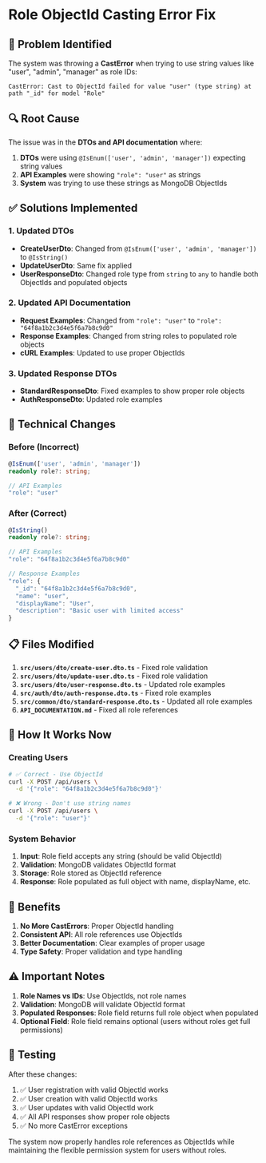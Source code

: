 # Role ObjectId Casting Error Fix

## 🚨 **Problem Identified**

The system was throwing a **CastError** when trying to use string values like "user", "admin", "manager" as role IDs:

```
CastError: Cast to ObjectId failed for value "user" (type string) at path "_id" for model "Role"
```

## 🔍 **Root Cause**

The issue was in the **DTOs and API documentation** where:

1. **DTOs** were using `@IsEnum(['user', 'admin', 'manager'])` expecting string values
2. **API Examples** were showing `"role": "user"` as strings
3. **System** was trying to use these strings as MongoDB ObjectIds

## ✅ **Solutions Implemented**

### **1. Updated DTOs**
- **CreateUserDto**: Changed from `@IsEnum(['user', 'admin', 'manager'])` to `@IsString()`
- **UpdateUserDto**: Same fix applied
- **UserResponseDto**: Changed role type from `string` to `any` to handle both ObjectIds and populated objects

### **2. Updated API Documentation**
- **Request Examples**: Changed from `"role": "user"` to `"role": "64f8a1b2c3d4e5f6a7b8c9d0"`
- **Response Examples**: Changed from string roles to populated role objects
- **cURL Examples**: Updated to use proper ObjectIds

### **3. Updated Response DTOs**
- **StandardResponseDto**: Fixed examples to show proper role objects
- **AuthResponseDto**: Updated role examples

## 🔧 **Technical Changes**

### **Before (Incorrect)**
```typescript
@IsEnum(['user', 'admin', 'manager'])
readonly role?: string;

// API Examples
"role": "user"
```

### **After (Correct)**
```typescript
@IsString()
readonly role?: string;

// API Examples
"role": "64f8a1b2c3d4e5f6a7b8c9d0"

// Response Examples
"role": {
  "_id": "64f8a1b2c3d4e5f6a7b8c9d0",
  "name": "user",
  "displayName": "User",
  "description": "Basic user with limited access"
}
```

## 📋 **Files Modified**

1. **`src/users/dto/create-user.dto.ts`** - Fixed role validation
2. **`src/users/dto/update-user.dto.ts`** - Fixed role validation  
3. **`src/users/dto/user-response.dto.ts`** - Updated role examples
4. **`src/auth/dto/auth-response.dto.ts`** - Fixed role examples
5. **`src/common/dto/standard-response.dto.ts`** - Updated all role examples
6. **`API_DOCUMENTATION.md`** - Fixed all role references

## 🎯 **How It Works Now**

### **Creating Users**
```bash
# ✅ Correct - Use ObjectId
curl -X POST /api/users \
  -d '{"role": "64f8a1b2c3d4e5f6a7b8c9d0"}'

# ❌ Wrong - Don't use string names
curl -X POST /api/users \
  -d '{"role": "user"}'
```

### **System Behavior**
1. **Input**: Role field accepts any string (should be valid ObjectId)
2. **Validation**: MongoDB validates ObjectId format
3. **Storage**: Role stored as ObjectId reference
4. **Response**: Role populated as full object with name, displayName, etc.

## 🚀 **Benefits**

1. **No More CastErrors**: Proper ObjectId handling
2. **Consistent API**: All role references use ObjectIds
3. **Better Documentation**: Clear examples of proper usage
4. **Type Safety**: Proper validation and type handling

## ⚠️ **Important Notes**

1. **Role Names vs IDs**: Use ObjectIds, not role names
2. **Validation**: MongoDB will validate ObjectId format
3. **Populated Responses**: Role field returns full role object when populated
4. **Optional Field**: Role field remains optional (users without roles get full permissions)

## 🔄 **Testing**

After these changes:
1. ✅ User registration with valid ObjectId works
2. ✅ User creation with valid ObjectId works  
3. ✅ User updates with valid ObjectId work
4. ✅ All API responses show proper role objects
5. ✅ No more CastError exceptions

The system now properly handles role references as ObjectIds while maintaining the flexible permission system for users without roles.
